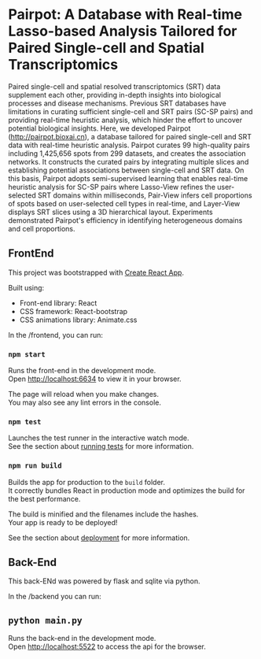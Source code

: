 # Pairpot: A Database with Real-time Lasso-based Analysis Tailored for Paired Single-cell and Spatial Transcriptomics

Paired single-cell and spatial resolved transcriptomics (SRT) data supplement each other, providing in-depth insights into biological processes and disease mechanisms.
Previous SRT databases have limitations in curating sufficient single-cell and SRT pairs (SC-SP pairs) and providing real-time heuristic analysis, which hinder the effort to uncover potential biological insights.
Here, we developed Pairpot (http://pairpot.bioxai.cn), a database tailored for paired single-cell and SRT data with real-time heuristic analysis. 
Pairpot curates 99 high-quality pairs including 1,425,656 spots from 299 datasets, and creates the association networks.
It constructs the curated pairs by integrating multiple slices and establishing potential associations between single-cell and SRT data. 
On this basis, Pairpot adopts semi-supervised learning that enables  real-time heuristic analysis for SC-SP pairs where Lasso-View refines the user-selected SRT domains within milliseconds, Pair-View infers cell proportions of spots based on user-selected cell types in real-time, and Layer-View displays SRT slices using a 3D hierarchical layout. 
Experiments demonstrated Pairpot's efficiency in identifying heterogeneous domains and cell proportions. 

## FrontEnd

This project was bootstrapped with [Create React App](https://github.com/facebook/create-react-app).


Built using:

- Front-end library: React
- CSS framework: React-bootstrap
- CSS animations library: Animate.css

In the /frontend, you can run:

### `npm start`

Runs the front-end in the development mode.\
Open [http://localhost:6634](http://localhost:6634) to view it in your browser.

The page will reload when you make changes.\
You may also see any lint errors in the console.

### `npm test`

Launches the test runner in the interactive watch mode.\
See the section about [running tests](https://facebook.github.io/create-react-app/docs/running-tests) for more information.

### `npm run build`

Builds the app for production to the `build` folder.\
It correctly bundles React in production mode and optimizes the build for the best performance.

The build is minified and the filenames include the hashes.\
Your app is ready to be deployed!

See the section about [deployment](https://facebook.github.io/create-react-app/docs/deployment) for more information.

## Back-End

This back-ENd was powered by flask and sqlite via python.

In the /backend you can run:

## `python main.py`

Runs the back-end in the development mode.\
Open [http://localhost:5522](http://localhost:5522) to access the api for the browser.

